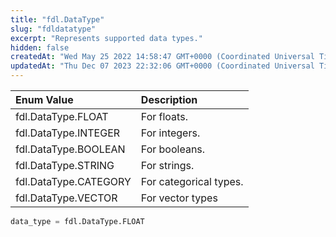 ```yaml
---
title: "fdl.DataType"
slug: "fdldatatype"
excerpt: "Represents supported data types."
hidden: false
createdAt: "Wed May 25 2022 14:58:47 GMT+0000 (Coordinated Universal Time)"
updatedAt: "Thu Dec 07 2023 22:32:06 GMT+0000 (Coordinated Universal Time)"
---
```

| Enum Value            | Description            |
| :-------------------- | :--------------------- |
| fdl.DataType.FLOAT    | For floats.            |
| fdl.DataType.INTEGER  | For integers.          |
| fdl.DataType.BOOLEAN  | For booleans.          |
| fdl.DataType.STRING   | For strings.           |
| fdl.DataType.CATEGORY | For categorical types. |
| fdl.DataType.VECTOR   | For vector types       |

```python Usage
data_type = fdl.DataType.FLOAT
```
